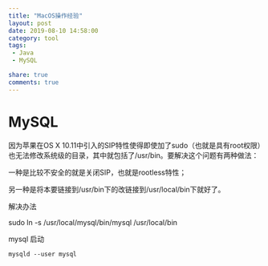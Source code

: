 ```yaml
---
title: "MacOS操作经验"
layout: post
date: 2019-08-10 14:58:00
category: tool
tags:
 - Java
 - MySQL

share: true
comments: true
---
```


# MySQL

因为苹果在OS X 10.11中引入的SIP特性使得即使加了sudo（也就是具有root权限）也无法修改系统级的目录，其中就包括了/usr/bin。要解决这个问题有两种做法：

一种是比较不安全的就是关闭SIP，也就是rootless特性；

另一种是将本要链接到/usr/bin下的改链接到/usr/local/bin下就好了。

解决办法

sudo ln -s /usr/local/mysql/bin/mysql /usr/local/bin

mysql 启动

```shell
mysqld --user mysql
```

